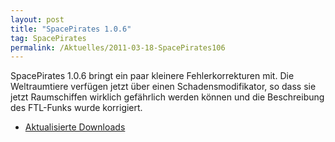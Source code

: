 ```yaml
---
layout: post
title: "SpacePirates 1.0.6"
tag: SpacePirates
permalink: /Aktuelles/2011-03-18-SpacePirates106
---
```



SpacePirates 1.0.6 bringt ein paar kleinere Fehlerkorrekturen mit. Die Weltraumtiere verfügen jetzt über einen Schadensmodifikator, so dass sie jetzt Raumschiffen wirklich gefährlich werden können und die Beschreibung des FTL-Funks wurde korrigiert.

- [Aktualisierte Downloads](https://spacepirates.jcgames.de/Publikationen/)



